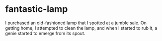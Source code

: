 # fantastic-lamp
I purchased an old-fashioned lamp that I spotted at a jumble sale.
On getting home, I attempted to clean the lamp, and when I started to rub it, a genie started to emerge from its spout.
